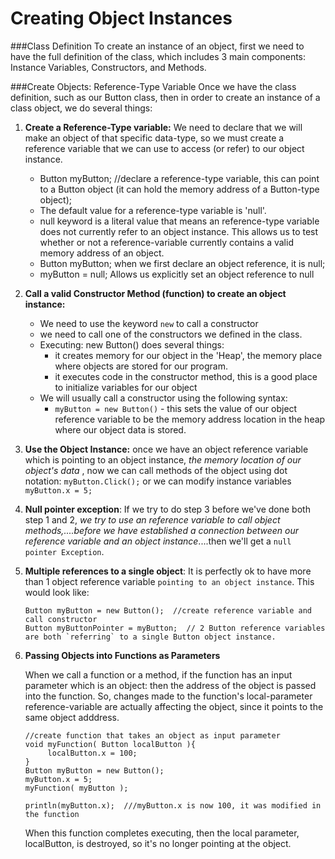 # Creating Object Instances

###Class Definition
To create an instance of an object, first we need to have the full definition of the class,  which includes 3 main components:  Instance Variables, Constructors, and Methods.
 

###Create Objects: Reference-Type Variable
Once we have the class definition, such as our Button class, then in order to create an instance of a class object, we do several things:
1.  **Create a Reference-Type variable:** We need to declare that we will make an object of that specific data-type, so we must create a reference variable that we can use to access (or refer) to our object instance.
    - Button myButton;   //declare a reference-type variable, this can point to a Button object (it can hold the memory address of a Button-type object);
    - The default value for a reference-type variable is 'null'.  
    - null keyword is a literal value that means an  reference-type variable does not currently refer to an object instance. This allows us to test whether or not a reference-variable currently contains a valid memory address of an object.
    - Button myButton; when we first declare an object reference, it is null;
    - myButton = null;  Allows us explicitly set an object reference to null

2. **Call a valid Constructor Method (function) to create an object instance:**
    - We need to use the keyword `new` to call a constructor
    - we need to call one of the constructors we defined in the class.
    - Executing:   new Button() does several things:
        - it creates memory for our object in the 'Heap', the memory place where objects are stored for our program.
        - it executes code in the constructor method, this is a good place to initialize variables for our object
    - We will usually call a constructor using the following syntax:
        - `myButton = new Button()`  - this sets the value of our object reference variable to be the memory address location in the heap where our object data is stored.
        
3. **Use the Object Instance:**  once we have an object reference variable which is pointing to an object instance, *the memory location of our object's data* , now we can call methods of the object using dot notation:
    `myButton.Click();`   or we can modify instance variables `myButton.x = 5;`
4.  **Null pointer exception**: If we try to do step 3 before we've done both step 1 and 2, *we try to use an reference variable to call object methods,....before we have established a connection between our reference variable and an object instance*....then we'll get a `null pointer Exception`.  
5.  **Multiple references to a single object**:  It is perfectly ok to have more than 1 object reference variable `pointing to an object instance`.  This would look like:
    ```
    Button myButton = new Button();  //create reference variable and call constructor 
    Button myButtonPointer = myButton;  // 2 Button reference variables are both `referring` to a single Button object instance.
    
    ```
6.  **Passing Objects into Functions as Parameters**

    When we call a function or a method, if the function has an input parameter which is an object: then the address of the object is passed into the function. So, changes made to the function's local-parameter reference-variable are actually affecting the object, since it points to the same object adddress.  
    
    ```
    //create function that takes an object as input parameter
    void myFunction( Button localButton ){
         localButton.x = 100;
    }
    Button myButton = new Button();
    myButton.x = 5;
    myFunction( myButton ); 
    
    println(myButton.x);  ///myButton.x is now 100, it was modified in the function
    ```

    When this function completes executing, then the local parameter, localButton, is destroyed, so it's no longer pointing at the object.
    
    
    
    
